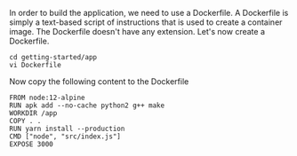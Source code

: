 In order to build the application, we need to use a Dockerfile. A Dockerfile is simply a text-based script of instructions that is used to create a container image. The Dockerfile doesn't have any extension. 
Let's now create a Dockerfile.

```
cd getting-started/app
vi Dockerfile
```

Now copy the following content to the Dockerfile
```
FROM node:12-alpine
RUN apk add --no-cache python2 g++ make
WORKDIR /app
COPY . .
RUN yarn install --production
CMD ["node", "src/index.js"]
EXPOSE 3000
```
